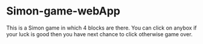 # Simon-game-webApp
This is a Simon game in which 4 blocks are there. You can click on anybox if your luck is good then you have next chance to click otherwise game over.
